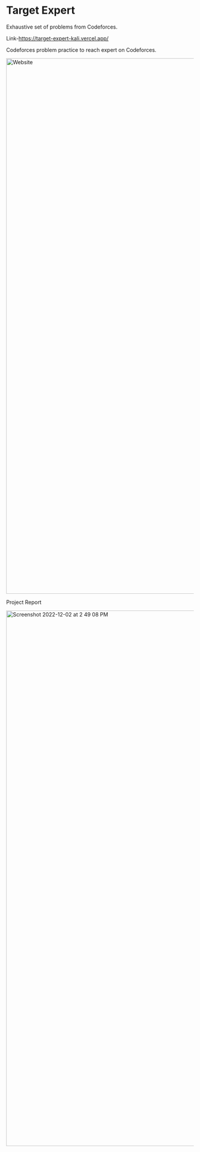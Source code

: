 
# Target Expert

Exhaustive set of problems from Codeforces.

Link-https://target-expert-kali.vercel.app/

Codeforces problem practice to reach expert on Codeforces.


<img width="1440" alt="Website" src="https://user-images.githubusercontent.com/70722540/204974551-1ef05186-3b1f-43ae-b3f3-7ccbe40d1150.png">



Project Report


<img width="1440" alt="Screenshot 2022-12-02 at 2 49 08 PM" src="https://user-images.githubusercontent.com/70722540/205260631-010e5ea3-41d5-4ccc-a3f1-3d74729e779a.png">
